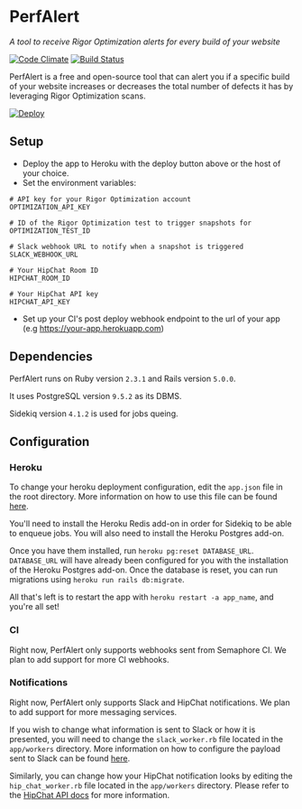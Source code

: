 # PerfAlert
_A tool to receive Rigor Optimization alerts for every build of your website_

[![Code Climate](https://codeclimate.com/github/Rigor/PerfAlert/badges/gpa.svg)](https://codeclimate.com/github/Rigor/PerfAlert) [![Build Status](https://travis-ci.org/Rigor/PerfAlert.svg?branch=master)](https://travis-ci.org/Rigor/PerfAlert)

PerfAlert is a free and open-source tool that can alert you if a specific build of your website increases or decreases
the total number of defects it has by leveraging Rigor Optimization scans.

[![Deploy](https://www.herokucdn.com/deploy/button.svg)](https://heroku.com/deploy)

## Setup

* Deploy the app to Heroku with the deploy button above or the host of your choice.
* Set the environment variables:
```
# API key for your Rigor Optimization account
OPTIMIZATION_API_KEY

# ID of the Rigor Optimization test to trigger snapshots for
OPTIMIZATION_TEST_ID

# Slack webhook URL to notify when a snapshot is triggered
SLACK_WEBHOOK_URL

# Your HipChat Room ID
HIPCHAT_ROOM_ID

# Your HipChat API key
HIPCHAT_API_KEY
```
* Set up your CI's post deploy webhook endpoint to the url of your app (e.g https://your-app.herokuapp.com)

## Dependencies

PerfAlert runs on Ruby version `2.3.1` and Rails version `5.0.0`.

It uses PostgreSQL version `9.5.2` as its DBMS.

Sidekiq version `4.1.2` is used for jobs queing.

## Configuration

### Heroku

To change your heroku deployment configuration, edit the `app.json` file in the root directory. More information on how
to use this file can be found [here](https://devcenter.heroku.com/articles/app-json-schema).

You'll need to install the Heroku Redis add-on in order for Sidekiq to be able to enqueue jobs.
You will also need to install the Heroku Postgres add-on.

Once you have them installed, run `heroku pg:reset DATABASE_URL`. `DATABASE_URL` will have already been configured for you with the
installation of the Heroku Postgres add-on. Once the database is reset, you can run migrations using `heroku run rails db:migrate`.

All that's left is to restart the app with `heroku restart -a app_name`, and you're all set!
### CI

Right now, PerfAlert only supports webhooks sent from Semaphore CI. We plan to add support for more CI webhooks.

### Notifications

Right now, PerfAlert only supports Slack and HipChat notifications. We plan to add support for more messaging services.

If you wish to change what information is sent to Slack or how it is presented, you will need to change the `slack_worker.rb`
file located in the `app/workers` directory. More information on how to configure the payload sent to Slack can be found [here](https://api.slack.com/incoming-webhooks).

Similarly, you can change how your HipChat notification looks by editing the `hip_chat_worker.rb` file located in the `app/workers` directory. Please refer to the
[HipChat API docs](https://www.hipchat.com/docs/apiv2/method/send_room_notification) for more information.
